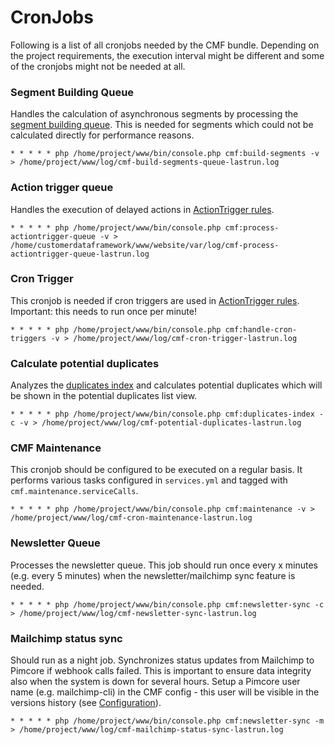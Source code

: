 # CronJobs

Following is a list of all cronjobs needed by the CMF bundle. Depending on the project requirements, the execution interval 
might be different and some of the cronjobs might not be needed at all.  


### Segment Building Queue
Handles the calculation of asynchronous segments by processing the [segment building queue](./11_CustomerSegments.md). 
This is needed for segments which could not be calculated directly for performance reasons.

```
* * * * * php /home/project/www/bin/console.php cmf:build-segments -v > /home/project/www/log/cmf-build-segments-queue-lastrun.log 
``` 

### Action trigger queue
Handles the execution of delayed actions in [ActionTrigger rules](ActionTrigger.md).

```
* * * * * php /home/project/www/bin/console.php cmf:process-actiontrigger-queue -v > /home/customerdataframework/www/website/var/log/cmf-process-actiontrigger-queue-lastrun.log 
```

### Cron Trigger
This cronjob is needed if cron triggers are used in [ActionTrigger rules](ActionTrigger.md). Important: this needs to run once 
per minute!

```
* * * * * php /home/project/www/bin/console.php cmf:handle-cron-triggers -v > /home/project/www/log/cmf-cron-trigger-lastrun.log 
```

### Calculate potential duplicates
Analyzes the [duplicates index](./15_CustomerDuplicatesService.md) and calculates potential duplicates which will be 
shown in the potential duplicates list view. 

```
* * * * * php /home/project/www/bin/console.php cmf:duplicates-index -c -v > /home/project/www/log/cmf-potential-duplicates-lastrun.log 
```

### CMF Maintenance
This cronjob should be configured to be executed on a regular basis. It performs various tasks configured in `services.yml` 
 and tagged with `cmf.maintenance.serviceCalls`.  

```
* * * * * php /home/project/www/bin/console.php cmf:maintenance -v > /home/project/www/log/cmf-cron-maintenance-lastrun.log 
```

### Newsletter Queue
Processes the newsletter queue. This job should run once every x minutes (e.g. every 5 minutes) when the newsletter/mailchimp sync feature is needed.

```
* * * * * php /home/project/www/bin/console.php cmf:newsletter-sync -c > /home/project/www/log/cmf-newsletter-sync-lastrun.log 
```


### Mailchimp status sync
Should run as a night job. Synchronizes status updates from Mailchimp to Pimcore if webhook calls failed. This is important to ensure data integrity also when the system is down for several hours.
Setup a Pimcore user name (e.g. mailchimp-cli) in the CMF config - this user will be visible in the versions history (see [Configuration](Configuration.md)).
```
* * * * * php /home/project/www/bin/console.php cmf:newsletter-sync -m > /home/project/www/log/cmf-mailchimp-status-sync-lastrun.log 
```
